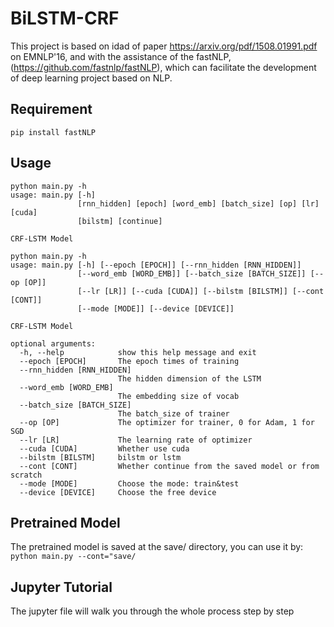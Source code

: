 # BiLSTM-CRF
This project is based on idad of paper https://arxiv.org/pdf/1508.01991.pdf on EMNLP'16, and with the assistance of the fastNLP, (https://github.com/fastnlp/fastNLP), which can facilitate the development of deep learning project based on NLP. 


## Requirement

```pip install fastNLP```

## Usage
```
python main.py -h
usage: main.py [-h]
               [rnn_hidden] [epoch] [word_emb] [batch_size] [op] [lr] [cuda]
               [bilstm] [continue]

CRF-LSTM Model

python main.py -h
usage: main.py [-h] [--epoch [EPOCH]] [--rnn_hidden [RNN_HIDDEN]]
               [--word_emb [WORD_EMB]] [--batch_size [BATCH_SIZE]] [--op [OP]]
               [--lr [LR]] [--cuda [CUDA]] [--bilstm [BILSTM]] [--cont [CONT]]
               [--mode [MODE]] [--device [DEVICE]]

CRF-LSTM Model

optional arguments:
  -h, --help            show this help message and exit
  --epoch [EPOCH]       The epoch times of training
  --rnn_hidden [RNN_HIDDEN]
                        The hidden dimension of the LSTM
  --word_emb [WORD_EMB]
                        The embedding size of vocab
  --batch_size [BATCH_SIZE]
                        The batch_size of trainer
  --op [OP]             The optimizer for trainer, 0 for Adam, 1 for SGD
  --lr [LR]             The learning rate of optimizer
  --cuda [CUDA]         Whether use cuda
  --bilstm [BILSTM]     bilstm or lstm
  --cont [CONT]         Whether continue from the saved model or from scratch
  --mode [MODE]         Choose the mode: train&test
  --device [DEVICE]     Choose the free device
```

## Pretrained Model
The pretrained model is saved at the save/ directory, you can use it by:
```python main.py --cont="save/```

## Jupyter Tutorial
The jupyter file will walk you through the whole process step by step


